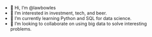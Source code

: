 - 👋 Hi, I’m @lawbowles
- 👀 I’m interested in investment, tech, and beer.
- 🌱 I’m currently learning Python and SQL for data science.
- 💞️ I’m looking to collaborate on using big data to solve interesting problems.

<!---
lawbowles/lawbowles is a ✨ special ✨ repository because its `README.md` (this file) appears on your GitHub profile.
You can click the Preview link to take a look at your changes.
--->
